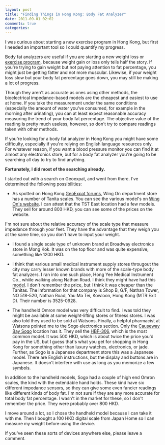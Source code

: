```yaml
---
layout: post
title: "Finding Things in Hong Kong: Body Fat Analyzer"
date: 2011-09-01 02:02
comments: true
categories: 
---
```

I was curious about starting a new exercise program in Hong Kong, but first I needed an important tool so I could quantify my progress. 

Body fat analyzers are useful if you are starting a new weight loss or
[exercise program](http://www.amazon.com/gp/product/030746363X/ref=as_li_ss_tl?ie=UTF8&tag=divergi-20&linkCode=as2&camp=217145&creative=399369&creativeASIN=030746363X
"4 Hour Body Amazon affiliate link"),
because weight gain or loss only tells half the story. If you're trying to gain weight but not paying attention to fat percentage, you might just be getting fatter and not more muscular. Likewise, if your weight loss slow but your body fat percentage goes down, you may still be making a lot of progress.

<!--more-->

Though they aren't as accurate as ones using other methods, the bioelectrical impedance-based models are the cheapest and easiest to use at home. If you take the measurement under the same conditions (especially the amount of water you've consumed, for example in the morning after urinating), you can at least expect reasonable accuracy measuring the trend of your body fat percentage. The objective value of the reading is pretty much useless, however, so don't try to compare readings taken with other methods. 

If you're looking for a body fat analyzer in Hong Kong you might have some difficulty, especially if you're relying on English language resources only. For whatever reason, if you want a blood pressure monitor you can find it at almost any electronics store, but for a body fat analyzer you're going to be searching all day to try to find anything.

**Fortunately, I did most of the searching already.**

I started out with a search on Geoexpat, and went from there. I've determined the following possibilities:

* As spotted on Hong Kong [GeoExpat forums](http://hongkong.geoexpat.com/forum/33/thread181145.html), Wing On
department store has a number of Tanita scales. You can see the
various model's on [Wing On's website](http://www.wingonet.com/ "wing
on department store"). I can attest that the TST East location had a
few models. They sell for around 800 HKD, you can see some of the
prices on the website.

I'm not sure about the relative accuracy of the scale type that measure impedance through your feet. They have the advantage that they weigh you at the same time, so you don't have to input your weight. 

* I found a single scale type of unknown brand at Broadway
electronics store in Mong Kok. It was on the top floor and was quite expensive, something like 1200 HKD.

* I think that various small medical instrument supply stores
througout the city may carry lesser known brands with more of the
scale-type body fat analyzers. I ran into one such place, Hong Yee
Medical Instrument Co., whiile walking along Nathan Road. I think they
might have had this [model](http://www.bremed.com/product_page/BD7730.html). I don't
remember the price, but I think it was cheaper than the Tanitas. The
information for that company is Shop B, G/F, Nathan Tower, NO 518-520,
Nathan Road, Yau Ma Tei, Kowloon, Hong Kong (MTR Exit D). Their number
is 3525-0928. 

* The handheld Omron model was very difficult to find. I was told
they might be available at some weight-lifting stores or fitness
stores. I was also told they used to be sold at Watsons. Finally, a
helpful pharmacist at Watsons pointed me to the Sogo electronics
section. Only the
[Causeway Bay Sogo](http://maps.google.com/maps/place?q=sogo+causeway+bay&hl=en&cid=17800385737830013441
"causeway bay sogo google maps") location has it. They sell the
[HBF-306](http://www.amazon.com/gp/product/B00006WNPU/ref=as_li_ss_tl?ie=UTF8&tag=divergi-20&linkCode=as2&camp=217145&creative=399373&creativeASIN=B00006WNPU
"handheld Omron model Amazon affiliate link"), which is the most common model. It was 500 HKD, which is about twice the price you'd pay in the US, but I guess that's what you get for shopping in Hong Kong for something other than luxury watches, electronics, or jade. Further, as Sogo is a Japanese department store this was a Japanese model. There are English instructions, but the display and buttons are in Japanese. It doesn't interfere with use as long as you memorize a few symbols. 

In addition to the handheld models, Sogo had a couple of high end Omron scales, the kind with the extendable hand holds. These kind have six different impedance sensors, so they can give some even fancier readings like different kinds of body fat. I'm not sure if they are any more accurate for total body fat percentage. I wasn't in the market for these, so I don't remember the price. They were probably over 800 HKD.

I move around a lot, so I chose the handheld model because I can take it with me. Then I bought a 100 HKD digital scale from Japan Home so I can measure my weight before using the device. 

If you've seen these sorts of devices anywhere else, please leave a comment.
